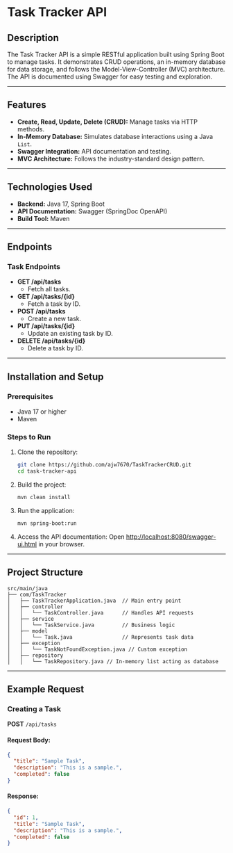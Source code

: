 # Task Tracker API

## Description
The Task Tracker API is a simple RESTful application built using Spring Boot to manage tasks. It demonstrates CRUD operations, an in-memory database for data storage, and follows the Model-View-Controller (MVC) architecture. The API is documented using Swagger for easy testing and exploration.

---

## Features
- **Create, Read, Update, Delete (CRUD):** Manage tasks via HTTP methods.
- **In-Memory Database:** Simulates database interactions using a Java `List`.
- **Swagger Integration:** API documentation and testing.
- **MVC Architecture:** Follows the industry-standard design pattern.

---

## Technologies Used
- **Backend:** Java 17, Spring Boot
- **API Documentation:** Swagger (SpringDoc OpenAPI)
- **Build Tool:** Maven

---

## Endpoints

### Task Endpoints
- **GET /api/tasks**
  - Fetch all tasks.
- **GET /api/tasks/{id}**
  - Fetch a task by ID.
- **POST /api/tasks**
  - Create a new task.
- **PUT /api/tasks/{id}**
  - Update an existing task by ID.
- **DELETE /api/tasks/{id}**
  - Delete a task by ID.

---

## Installation and Setup

### Prerequisites
- Java 17 or higher
- Maven

### Steps to Run
1. Clone the repository:
   ```bash
   git clone https://github.com/ajw7670/TaskTrackerCRUD.git
   cd task-tracker-api
   ```

2. Build the project:
   ```bash
   mvn clean install
   ```

3. Run the application:
   ```bash
   mvn spring-boot:run
   ```

4. Access the API documentation:
   Open [http://localhost:8080/swagger-ui.html](http://localhost:8080/swagger-ui.html) in your browser.

---

## Project Structure
```
src/main/java
├── com/TaskTracker
│   ├── TaskTrackerApplication.java  // Main entry point
│   ├── controller
│   │   └── TaskController.java      // Handles API requests
│   ├── service
│   │   └── TaskService.java         // Business logic
│   ├── model
│   │   └── Task.java                // Represents task data
│   ├── exception
│   │   └── TaskNotFoundException.java // Custom exception
│   ├── repository
│   │   └── TaskRepository.java // In-memory list acting as database
```

---

## Example Request

### Creating a Task
**POST** `/api/tasks`

#### Request Body:
```json
{
  "title": "Sample Task",
  "description": "This is a sample.",
  "completed": false
}
```

#### Response:
```json
{
  "id": 1,
  "title": "Sample Task",
  "description": "This is a sample.",
  "completed": false
}
```
